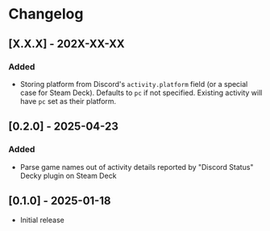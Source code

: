 # Changelog

## [X.X.X] - 202X-XX-XX

### Added

- Storing platform from Discord's `activity.platform` field (or a special case for Steam Deck). Defaults to `pc` if not specified. Existing activity will have `pc` set as their platform.

## [0.2.0] - 2025-04-23

### Added

- Parse game names out of activity details reported by "Discord Status" Decky plugin on Steam Deck

## [0.1.0] - 2025-01-18

- Initial release
